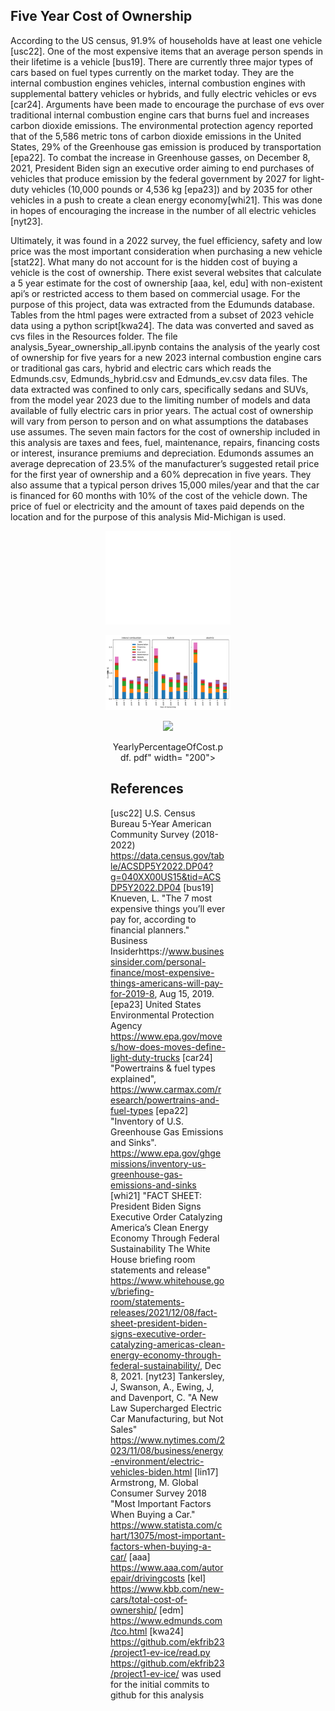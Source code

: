 ﻿ ## Five Year Cost of Ownership

According to the US census, 91.9% of households have at least one vehicle [usc22]. One of the most expensive items that an average person spends in their lifetime is a vehicle [bus19]. There are currently three major types of cars based on fuel types currently on the market today. They are the internal combustion engines vehicles, internal combustion engines with supplemental battery vehicles or hybrids, and fully electric vehicles or evs [car24]. Arguments have been made to encourage the purchase of evs over traditional internal combustion engine cars that burns fuel and increases carbon dioxide emissions. The environmental protection agency reported that of the 5,586 metric tons of carbon dioxide emissions in the United States, 29% of the Greenhouse gas emission is produced by transportation [epa22]. To combat the increase in Greenhouse gasses, on December 8, 2021, President Biden sign an executive order aiming to end purchases of vehicles that produce emission by the federal government by 2027 for light-duty vehicles (10,000 pounds or 4,536 kg [epa23]) and by 2035 for other vehicles in a push to create a clean energy economy[whi21]. This was done in hopes of encouraging the increase in the number of all electric vehicles [nyt23].

Ultimately, it was found in a 2022 survey, the fuel efficiency, safety and low price was the most important consideration when purchasing a new vehicle [stat22]. What many do not account for is the hidden cost of buying a vehicle is the cost of ownership. There exist several websites that calculate a 5 year estimate for the cost of ownership [aaa, kel, edu] with non-existent api’s or restricted access to them based on commercial usage. For the purpose of this project, data was extracted from the Edumunds database. Tables from the html pages were extracted from a subset of 2023 vehicle data using a python script[kwa24]. The data was converted and saved as cvs files in the Resources folder. The file analysis_5year_ownership_all.ipynb contains the analysis of the yearly cost of ownership for five years for a new 2023 internal combustion engine cars or traditional gas cars, hybrid and electric cars which reads the Edmunds.csv, Edmunds_hybrid.csv and Edmunds_ev.csv data files. The data extracted was confined to only cars, specifically sedans and SUVs, from the model year 2023 due to the limiting number of models and data available of fully electric cars in prior years. The actual cost of ownership will vary from person to person and on what assumptions the databases use assumes. The seven main factors for the cost of ownership included in this analysis are taxes and fees, fuel, maintenance, repairs, financing costs or interest, insurance premiums and depreciation.
Edumonds assumes an average deprecation of 23.5% of the manufacturer’s suggested retail price for the first year of ownership and a 60% deprecation in five years. They also assume that a typical person drives 15,000 miles/year and that the car is financed for 60 months with 10% of the cost of the vehicle down. The price of fuel or electricity and the amount of taxes paid depends on the location and for the purpose of this analysis Mid-Michigan is used. 


<figure>
<p align="center">
<embed src="YearlyCostOfOwnership.pdf" width= "200">
<figure>
<p align="center">
<img src="cost_per_mile.pdf" width= "200">


<figure>
<p align="center">
<img src="depreciation. pdf" width= "200">

<figure>
<p align="center">
YearlyPercentageOfCost.pdf. pdf" width= "200">


## References 

[usc22] U.S. Census Bureau 5-Year American Community Survey (2018-2022) https://data.census.gov/table/ACSDP5Y2022.DP04?g=040XX00US15&tid=ACSDP5Y2022.DP04
[bus19] Knueven, L. "The 7 most expensive things you’ll ever pay for, according to financial planners." Business Insiderhttps://www.businessinsider.com/personal-finance/most-expensive-things-americans-will-pay-for-2019-8, Aug 15, 2019.
[epa23] United States Environmental Protection Agency https://www.epa.gov/moves/how-does-moves-define-light-duty-trucks
[car24] "Powertrains & fuel types explained", https://www.carmax.com/research/powertrains-and-fuel-types
[epa22] "Inventory of U.S. Greenhouse Gas Emissions and Sinks". https://www.epa.gov/ghgemissions/inventory-us-greenhouse-gas-emissions-and-sinks
[whi21] "FACT SHEET: President Biden Signs Executive Order Catalyzing America’s Clean Energy Economy Through Federal Sustainability The White House briefing room statements and release" https://www.whitehouse.gov/briefing-room/statements-releases/2021/12/08/fact-sheet-president-biden-signs-executive-order-catalyzing-americas-clean-energy-economy-through-federal-sustainability/, Dec 8, 2021.
[nyt23] Tankersley, J,  Swanson, A., Ewing, J,  and  Davenport, C.
"A New Law Supercharged Electric Car Manufacturing, but Not Sales"
https://www.nytimes.com/2023/11/08/business/energy-environment/electric-vehicles-biden.html
[lin17]  Armstrong, M. Global Consumer Survey 2018 "Most Important Factors When Buying a Car." https://www.statista.com/chart/13075/most-important-factors-when-buying-a-car/
[aaa] https://www.aaa.com/autorepair/drivingcosts
[kel] https://www.kbb.com/new-cars/total-cost-of-ownership/
[edm] https://www.edmunds.com/tco.html
[kwa24] https://github.com/ekfrib23/project1-ev-ice/read.py
	  https://github.com/ekfrib23/project1-ev-ice/ was used for the 	  initial commits to github for this analysis


